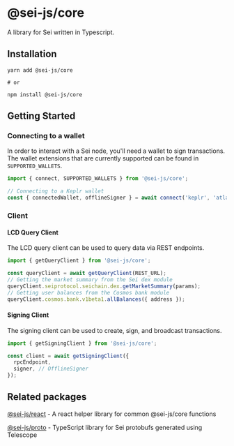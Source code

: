 # @sei-js/core

A library for Sei written in Typescript.

## Installation

```shell
yarn add @sei-js/core

# or

npm install @sei-js/core
```

## Getting Started

### Connecting to a wallet

In order to interact with a Sei node, you'll need a wallet to sign transactions. The wallet extensions that are currently supported can be found in `SUPPORTED_WALLETS`.

```javascript
import { connect, SUPPORTED_WALLETS } from '@sei-js/core';

// Connecting to a Keplr wallet
const { connectedWallet, offlineSigner } = await connect('keplr', 'atlantic-2');
```

### Client

#### LCD Query Client

The LCD query client can be used to query data via REST endpoints.

```javascript
import { getQueryClient } from '@sei-js/core';

const queryClient = await getQueryClient(REST_URL);
// Getting the market summary from the Sei dex module
queryClient.seiprotocol.seichain.dex.getMarketSummary(params);
// Getting user balances from the Cosmos bank module
queryClient.cosmos.bank.v1beta1.allBalances({ address });
```

#### Signing Client

The signing client can be used to create, sign, and broadcast transactions.

```javascript
import { getSigningClient } from '@sei-js/core';

const client = await getSigningClient({
  rpcEndpoint,
  signer, // OfflineSigner
});
```

## Related packages

[@sei-js/react](https://www.npmjs.com/package/@sei-js/react) - A react helper library for common @sei-js/core functions

[@sei-js/proto](https://www.npmjs.com/package/@sei-js/proto) - TypeScript library for Sei protobufs generated using Telescope
